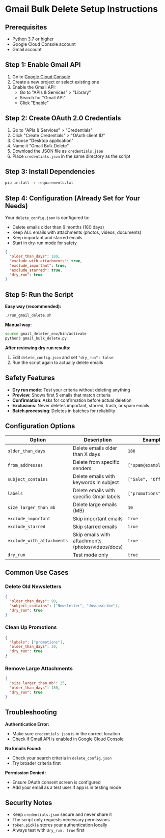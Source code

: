 # Gmail Bulk Delete Setup Instructions

## Prerequisites
- Python 3.7 or higher
- Google Cloud Console account
- Gmail account

## Step 1: Enable Gmail API

1. Go to [Google Cloud Console](https://console.cloud.google.com/)
2. Create a new project or select existing one
3. Enable the Gmail API:
   - Go to "APIs & Services" > "Library"
   - Search for "Gmail API"
   - Click "Enable"

## Step 2: Create OAuth 2.0 Credentials

1. Go to "APIs & Services" > "Credentials"
2. Click "Create Credentials" > "OAuth client ID"
3. Choose "Desktop application"
4. Name it "Gmail Bulk Delete"
5. Download the JSON file as `credentials.json`
6. Place `credentials.json` in the same directory as the script

## Step 3: Install Dependencies

```bash
pip install -r requirements.txt
```

## Step 4: Configuration (Already Set for Your Needs)

Your `delete_config.json` is configured to:
- Delete emails older than 6 months (180 days)
- Keep ALL emails with attachments (photos, videos, documents)
- Keep important and starred emails
- Start in dry-run mode for safety

```json
{
  "older_than_days": 180,
  "exclude_with_attachments": true,
  "exclude_important": true,
  "exclude_starred": true,
  "dry_run": true
}
```

## Step 5: Run the Script

**Easy way (recommended):**
```bash
./run_gmail_delete.sh
```

**Manual way:**
```bash
source gmail_deleter_env/bin/activate
python3 gmail_bulk_delete.py
```

**After reviewing dry run results:**
1. Edit `delete_config.json` and set `"dry_run": false`
2. Run the script again to actually delete emails

## Safety Features

- **Dry run mode**: Test your criteria without deleting anything
- **Preview**: Shows first 5 emails that match criteria
- **Confirmation**: Asks for confirmation before actual deletion
- **Exclusions**: Never deletes important, starred, trash, or spam emails
- **Batch processing**: Deletes in batches for reliability

## Configuration Options

| Option | Description | Example |
|--------|-------------|---------|
| `older_than_days` | Delete emails older than X days | `180` |
| `from_addresses` | Delete from specific senders | `["spam@example.com"]` |
| `subject_contains` | Delete emails with keywords in subject | `["Sale", "Offer"]` |
| `labels` | Delete emails with specific Gmail labels | `["promotions"]` |
| `size_larger_than_mb` | Delete large emails (MB) | `10` |
| `exclude_important` | Skip important emails | `true` |
| `exclude_starred` | Skip starred emails | `true` |
| `exclude_with_attachments` | Skip emails with attachments (photos/videos/docs) | `true` |
| `dry_run` | Test mode only | `true` |

## Common Use Cases

### Delete Old Newsletters
```json
{
  "older_than_days": 90,
  "subject_contains": ["Newsletter", "Unsubscribe"],
  "dry_run": true
}
```

### Clean Up Promotions
```json
{
  "labels": ["promotions"],
  "older_than_days": 30,
  "dry_run": true
}
```

### Remove Large Attachments
```json
{
  "size_larger_than_mb": 25,
  "older_than_days": 180,
  "dry_run": true
}
```

## Troubleshooting

**Authentication Error:**
- Make sure `credentials.json` is in the correct location
- Check if Gmail API is enabled in Google Cloud Console

**No Emails Found:**
- Check your search criteria in `delete_config.json`
- Try broader criteria first

**Permission Denied:**
- Ensure OAuth consent screen is configured
- Add your email as a test user if app is in testing mode

## Security Notes

- Keep `credentials.json` secure and never share it
- The script only requests necessary permissions
- `token.pickle` stores your authentication locally
- Always test with `dry_run: true` first